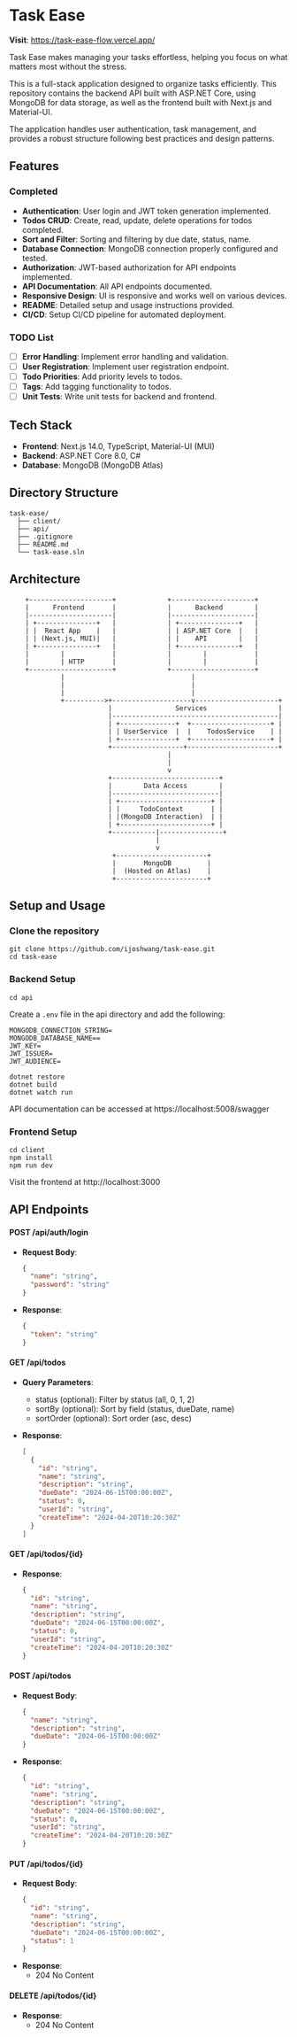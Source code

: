 # Task Ease

**Visit**: https://task-ease-flow.vercel.app/

Task Ease makes managing your tasks effortless, helping you focus on what matters most without the stress.

This is a full-stack application designed to organize tasks efficiently. This repository contains the backend API built with ASP.NET Core, using MongoDB for data storage, as well as the frontend built with Next.js and Material-UI.

The application handles user authentication, task management, and provides a robust structure following best practices and design patterns.

## Features

### Completed

- **Authentication**: User login and JWT token generation implemented.
- **Todos CRUD**: Create, read, update, delete operations for todos completed.
- **Sort and Filter**: Sorting and filtering by due date, status, name.
- **Database Connection**: MongoDB connection properly configured and tested.
- **Authorization**: JWT-based authorization for API endpoints implemented.
- **API Documentation**: All API endpoints documented.
- **Responsive Design**: UI is responsive and works well on various devices.
- **README**: Detailed setup and usage instructions provided.
- **CI/CD**: Setup CI/CD pipeline for automated deployment.

### TODO List

- [ ] **Error Handling**: Implement error handling and validation.
- [ ] **User Registration**: Implement user registration endpoint.
- [ ] **Todo Priorities**: Add priority levels to todos.
- [ ] **Tags**: Add tagging functionality to todos.
- [ ] **Unit Tests**: Write unit tests for backend and frontend.

## Tech Stack

- **Frontend**: Next.js 14.0, TypeScript, Material-UI (MUI)
- **Backend**: ASP.NET Core 8.0, C#
- **Database**: MongoDB (MongoDB Atlas)

## Directory Structure

```plaintext
task-ease/
  ├── client/
  ├── api/
  ├── .gitignore
  ├── README.md
  └── task-ease.sln
```

## Architecture

```
    +---------------------+             +---------------------+
    |      Frontend       |             |      Backend        |
    |---------------------|             |---------------------|
    | +---------------+   |             | +---------------+   |
    | |  React App    |   |             | | ASP.NET Core  |   |
    | | (Next.js, MUI)|   |             | |    API        |   |
    | +---------------+   |             | +---------------+   |
    |        |            |             |        |            |
    |        | HTTP       |             |        |            |
    +---------------------+             +---------------------+
             |                                |
             |                                |
             |                                |
             +---------->+--------------------v---------------------+
                         |                Services                  |
                         |------------------------------------------|
                         | +--------------+  +--------------------+ |
                         | | UserService  |  |    TodosService    | |
                         | +--------------+  +--------------------+ |
                         +------------------+-----------------------+
                                        |
                                        |
                                        v
                         +---------------------------+
                         |        Data Access        |
                         |---------------------------|
                         | +-----------------------+ |
                         | |     TodoContext       | |
                         | |(MongoDB Interaction)  | |
                         | +-----------------------+ |
                         +-----------|----------------+
                                     |
                                     v
                          +-----------------------+
                          |       MongoDB         |
                          |  (Hosted on Atlas)    |
                          +-----------------------+

```

## Setup and Usage

### Clone the repository

```
git clone https://github.com/ijoshwang/task-ease.git
cd task-ease
```

### Backend Setup

```
cd api
```

Create a `.env` file in the api directory and add the following:

```
MONGODB_CONNECTION_STRING=
MONGODB_DATABASE_NAME==
JWT_KEY=
JWT_ISSUER=
JWT_AUDIENCE=
```

```
dotnet restore
dotnet build
dotnet watch run
```

API documentation can be accessed at https://localhost:5008/swagger

### Frontend Setup

```
cd client
npm install
npm run dev
```

Visit the frontend at http://localhost:3000

## API Endpoints

#### POST /api/auth/login

- **Request Body**:
  ```json
  {
    "name": "string",
    "password": "string"
  }
  ```
- **Response**:
  ```json
  {
    "token": "string"
  }
  ```

#### GET /api/todos

- **Query Parameters**:

  - status (optional): Filter by status (all, 0, 1, 2)
  - sortBy (optional): Sort by field (status, dueDate, name)
  - sortOrder (optional): Sort order (asc, desc)

- **Response**:

  ```json
  [
    {
      "id": "string",
      "name": "string",
      "description": "string",
      "dueDate": "2024-06-15T00:00:00Z",
      "status": 0,
      "userId": "string",
      "createTime": "2024-04-20T10:20:30Z"
    }
  ]
  ```

#### GET /api/todos/{id}

- **Response**:
  ```json
  {
    "id": "string",
    "name": "string",
    "description": "string",
    "dueDate": "2024-06-15T00:00:00Z",
    "status": 0,
    "userId": "string",
    "createTime": "2024-04-20T10:20:30Z"
  }
  ```

#### POST /api/todos

- **Request Body**:
  ```json
  {
    "name": "string",
    "description": "string",
    "dueDate": "2024-06-15T00:00:00Z"
  }
  ```
- **Response**:

  ```json
  {
    "id": "string",
    "name": "string",
    "description": "string",
    "dueDate": "2024-06-15T00:00:00Z",
    "status": 0,
    "userId": "string",
    "createTime": "2024-04-20T10:20:30Z"
  }
  ```

#### PUT /api/todos/{id}

- **Request Body**:
  ```json
  {
    "id": "string",
    "name": "string",
    "description": "string",
    "dueDate": "2024-06-15T00:00:00Z",
    "status": 1
  }
  ```
- **Response**:
  - 204 No Content

#### DELETE /api/todos/{id}

- **Response**:
  - 204 No Content
